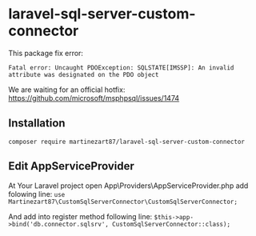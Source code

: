 # laravel-sql-server-custom-connector

This package fix error:

```Fatal error: Uncaught PDOException: SQLSTATE[IMSSP]: An invalid attribute was designated on the PDO object```

We are waiting for an official hotfix: https://github.com/microsoft/msphpsql/issues/1474

## Installation 

```composer require martinezart87/laravel-sql-server-custom-connector```

## Edit AppServiceProvider

At Your Laravel project open App\Providers\AppServiceProvider.php add folowing line:
```use Martinezart87\CustomSqlServerConnector\CustomSqlServerConnector;```

And add into register method following line:
```$this->app->bind('db.connector.sqlsrv', CustomSqlServerConnector::class);```